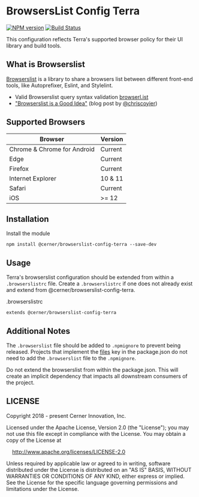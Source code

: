 # BrowsersList Config Terra

[![NPM version](https://badgen.net/npm/v/@cerner/browserslist-config-terra)](https://www.npmjs.org/package/@cerner/browserslist-config-terra)
[![Build Status](https://badgen.net/travis/cerner/terra-toolkit)](https://travis-ci.com/cerner/terra-toolkit)

This configuration reflects Terra's supported browser policy for their UI library and build tools.

## What is Browserslist

[Browserslist](https://github.com/ai/browserslist) is a library to share a browsers list between different front-end tools, like Autoprefixer, Eslint, and Stylelint.

* Valid Browserslist query syntax validation [browserl.ist](http://browserl.ist)
* ["Browserslist is a Good Idea"](https://css-tricks.com/browserlist-good-idea/) (blog post by [@chriscoyier](https://github.com/chriscoyier))

## Supported Browsers

| Browser                     | Version |
|-----------------------------|---------|
| Chrome & Chrome for Android | Current |
| Edge                        | Current |
| Firefox                     | Current |
| Internet Explorer           | 10 & 11 |
| Safari                      | Current |
| iOS                         | >= 12   |

## Installation

Install the module

```shell
npm install @cerner/browserslist-config-terra --save-dev
```

## Usage

Terra's browserslist configuration should be extended from within a `.browserslistrc` file. Create a `.browserslistrc` if one does not already exist and extend from @cerner/browserslist-config-terra.

.browserslistrc

```
extends @cerner/browserslist-config-terra
```

## Additional Notes

The `.browserslist` file should be added to `.npmignore` to prevent being released. Projects that implement the [files](https://docs.npmjs.com/cli/v6/configuring-npm/package-json#files) key in the package.json do not need to add the `.browserslist` file to the `.npmignore`.

Do not extend the browserslist from within the package.json. This will create an implicit dependency that impacts all downstream consumers of the project.

## LICENSE

Copyright 2018 - present Cerner Innovation, Inc.

Licensed under the Apache License, Version 2.0 (the "License"); you may not use this file except in compliance with the License. You may obtain a copy of the License at

&nbsp;&nbsp;&nbsp;&nbsp;<http://www.apache.org/licenses/LICENSE-2.0>

Unless required by applicable law or agreed to in writing, software distributed under the License is distributed on an "AS IS" BASIS, WITHOUT WARRANTIES OR CONDITIONS OF ANY KIND, either express or implied. See the License for the specific language governing permissions and limitations under the License.
